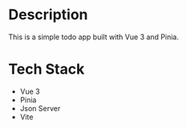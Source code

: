 # Description

This is a simple todo app built with Vue 3 and Pinia.

# Tech Stack

- Vue 3
- Pinia
- Json Server
- Vite
